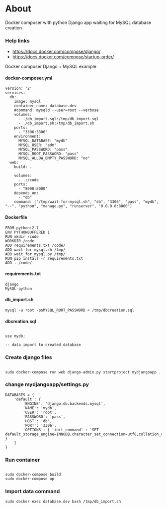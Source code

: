 # About

Docker composer with python Django app waiting for MySQL database creation



### Help links

* https://docs.docker.com/compose/django/
* https://docs.docker.com/compose/startup-order/

Docker composer Django + MySQL example

#### docker-composer.yml

```
version: '2'
services:
  db:
    image: mysql
    container_name: database.dev
    #command: mysqld --user=root --verbose
    volumes:
      - ./db_import.sql:/tmp/db_import.sql
      - ./db_import.sh:/tmp/db_import.sh
    ports:
      - "3306:3306"
    environment:
      MYSQL_DATABASE: "mydb"
      MYSQL_USER: "adm"
      MYSQL_PASSWORD: "pass"
      MYSQL_ROOT_PASSWORD: "pass"
      MYSQL_ALLOW_EMPTY_PASSWORD: "no"
  web:
    build: .

    volumes:
      - .:/code
    ports:
      - "8000:8000"
    depends_on:
      - "db"
    command: ["/tmp/wait-for-mysql.sh", "db", "3306", "pass", "mydb", "--", "python", "manage.py", "runserver", "0.0.0.0:8000"]
```

#### Dockerfile

```
FROM python:2.7
ENV PYTHONBUFFERED 1
RUN mkdir /code
WORKDIR /code
ADD requirements.txt /code/
ADD wait-for-mysql.sh /tmp/
ADD wait_for_mysql.py /tmp/
RUN pip install -r requirements.txt 
ADD . /code/
```

#### requirements.txt

```
django
MySQL-python
```

#### db_import.sh

```
mysql -u root -p$MYSQL_ROOT_PASSWORD < /tmp/dbcreation.sql

```

#### dbcreation.sql

```

use mydb;

-- data import to created database

```

### Create django files

```

sudo docker-compose run web django-admin.py startproject mydjangoapp .

```

### change mydjangoapp/settings.py

```
DATABASES = {
    'default': {
        'ENGINE': 'django.db.backends.mysql',
        'NAME': 'mydb',
        'USER': 'root',
        'PASSWORD': 'pass',
        'HOST': 'db',
        'PORT': '3306',        
        'OPTIONS': { 'init_command' : 'SET default_storage_engine=INNODB,character_set_connection=utf8,collation_connection=utf8_unicode_ci' }
    }
}

```

### Run container

```

sudo docker-compose build
sudo docker-compose up

```

### Import data command

```
sudo docker exec database.dev bash /tmp/db_import.sh

```
